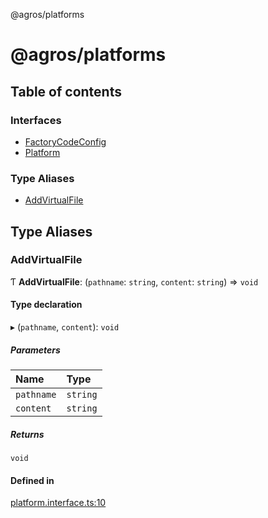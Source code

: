 @agros/platforms

# @agros/platforms

## Table of contents

### Interfaces

- [FactoryCodeConfig](interfaces/FactoryCodeConfig.md)
- [Platform](interfaces/Platform.md)

### Type Aliases

- [AddVirtualFile](index.md#addvirtualfile)

## Type Aliases

### <a id="addvirtualfile" name="addvirtualfile"></a> AddVirtualFile

Ƭ **AddVirtualFile**: (`pathname`: `string`, `content`: `string`) => `void`

#### Type declaration

▸ (`pathname`, `content`): `void`

##### Parameters

| Name | Type |
| :------ | :------ |
| `pathname` | `string` |
| `content` | `string` |

##### Returns

`void`

#### Defined in

[platform.interface.ts:10](https://github.com/agrosjs/agros/blob/31bad22/packages/agros-platforms/src/platform.interface.ts#L10)
